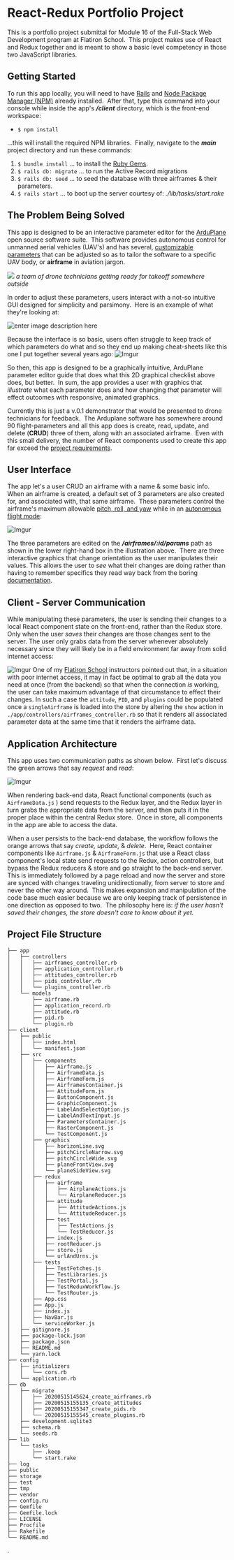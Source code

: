 
# React-Redux Portfolio Project
This is a portfolio project submittal for Module 16 of the Full-Stack Web Development program at Flatiron School.&nbsp; This project makes use of React and Redux together and is meant to show a basic level competency in those two JavaScript libraries.

## Getting Started
To run this app locally, you will need to have [Rails](https://rubyonrails.org/) and [Node Package Manager (NPM)](https://docs.npmjs.com/about-npm/) already installed.&nbsp;  After that, type this command into your console while inside the app's ***/client*** directory, which is the front-end workspace:

 - `$ npm install`

...this will install the required NPM libraries.&nbsp; Finally, navigate to the ***main*** project directory and run these commands:

1. `$ bundle install` ... to install the [Ruby Gems](https://rubygems.org/).
2. `$ rails db: migrate` ... to run the Active Record migrations
3. `$ rails db: seed` ... to seed the database with three airframes & their parameters.
4. `$ rails start` ... to boot up the server courtesy of: *./lib/tasks/start.rake*


## The Problem Being Solved

This app is designed to be an interactive parameter editor for the [ArduPlane](https://ardupilot.org/plane/) open source software suite.&nbsp; This software provides autonomous control for unmanned aerial vehicles (UAV's) and has several, [customizable parameters](https://ardupilot.org/plane/docs/parameters.html) that can be adjusted so as to tailor the software to a specific UAV body, or **airframe** in aviation jargon.&nbsp;

![](https://ardupilot.org/application/files/8714/8419/9139/2048x1536-1.jpg)
*a team of drone technicians getting ready for takeoff somewhere outside*

In order to adjust these parameters, users interact with a not-so intuitive GUI designed for simplicity and parsimony.&nbsp;  Here is an example of what they're looking at:

![enter image description here](https://ardupilot.org/plane/_images/missPlannTuningTECS.png)

Because the interface is so basic, users often struggle to keep track of which parameters do what and so they end up making cheat-sheets like this one I put together several years ago:
![Imgur](https://i.imgur.com/yzeb0vr.png)

So then, this app is designed to be a graphically intuitive, ArduPlane parameter editor guide that does what this 2D graphical checklist above does, but better.&nbsp;  In sum, the app provides a user with graphics that *illustrate* what each parameter does and how changing *that* parameter will effect outcomes with responsive, animated graphics.

Currently this is just a  v.0.1 demonstrator that would be presented to drone technicians for feedback.&nbsp;  The Arduplane software has somewhere around 90 flight-parameters and all this app does is create, read, update, and delete (**CRUD**) three of them, along with an associated airframe.&nbsp;  Even with this small delivery, the number of React components used to create this app far exceed the [project requirements](https://learn.co/tracks/full-stack-web-development-v8/module-17-redux/section-5-redux-final-project/react-redux-portfolio-project).&nbsp;

## User Interface
The app let's a user CRUD an airframe with a name & some basic info.&nbsp;  When an airframe is created, a default set of 3 parameters are also created for, and associated with,  that same airframe.&nbsp;  These parameters control the airframe's maximum allowable [pitch, roll, and yaw](https://en.wikipedia.org/wiki/Aircraft_principal_axes) while in an [autonomous flight mode](https://ardupilot.org/plane/docs/flight-modes.html):&nbsp;

![Imgur](https://i.imgur.com/FtbLpaB.jpg)

The three parameters are edited on the ***/airframes/:id/params***  path as shown in the lower right-hand box in the illustration above.&nbsp;  There are three interactive graphics that change orientation as the user manipulates their values.  This allows the user to *see* what their changes are doing rather than having to remember specifics they read way back from the boring [documentation](https://ardupilot.org/plane/docs/parameters.html).&nbsp;

## Client - Server Communication
While manipulating these parameters, the user is sending their changes to a local React component state on the front-end, rather than the Redux store.  Only when the user *saves* their changes are those changes sent to the server.  The user only grabs data from the server whenever absolutely necessary since they will likely be in a field environment far away from solid internet access:&nbsp;


![Imgur](https://i.imgur.com/CQg659p.jpg)
One of my [Flatiron School](https://flatironschool.com/) instructors pointed out that, in a situation with poor internet access, it may in fact be optimal to grab all the data you need at once (from the backend) so that when the connection *is* working, the user can take maximum advantage of that circumstance to effect their changes.  In such a case the `attitude`, `PID`, and `plugins` could be populated once a  `singleAirframe` is loaded into the store by altering the `show` action in `./app/controllers/airframes_controller.rb` so that it renders all associated parameter data at the same time that it renders the airframe data.

## Application Architecture

This app uses two communication paths as shown below.&nbsp;  First let's discuss the green arrows that say *request* and *read*:


![Imgur](https://i.imgur.com/uyd91GW.jpg)

When rendering back-end data, React functional components (such as `AirframeData.js` ) send requests to the Redux layer, and the Redux layer in turn grabs the appropriate data from the server, and then puts it in the proper place within the central Redux store.&nbsp;  Once in store, all components in the app are able to access the data.

When a user persists to the back-end database, the workflow follows the orange arrows that say *create, update,* & *delete*.&nbsp;  Here, React container components like `Airframe.js` & `AirframeForm.js` that use a React class component's local state send requests to the Redux, action controllers, but bypass the Redux reducers & store and  go straight to the back-end server.&nbsp; This is immediately followed by a page reload and now the server and store are synced with changes traveling unidirectionally, from server to store and never the other way around.&nbsp;  This makes expansion and manipulation of the code base much easier because we are only keeping track of persistence in one direction as opposed to two.&nbsp; The philosophy here is: *if the user hasn't saved their changes, the store doesn't care to know about it yet.*

## Project File Structure
```
├── app
│   ├── controllers
│   │   ├── airframes_controller.rb
│   │   ├── application_controller.rb
│   │   ├── attitudes_controller.rb
│   │   ├── pids_controller.rb
│   │   └── plugins_controller.rb
│   └── models
│       ├── airframe.rb
│       ├── application_record.rb
│       ├── attitude.rb
│       ├── pid.rb
│       └── plugin.rb
├── client
│   ├── public
│   │   ├── index.html
│   │   └── manifest.json
│   ├── src
│   │   ├── components
│   │   │   ├── Airframe.js
│   │   │   ├── AirframeData.js
│   │   │   ├── AirframeForm.js
│   │   │   ├── AirframesContainer.js
│   │   │   ├── AttitudeForm.js
│   │   │   ├── ButtonComponent.js
│   │   │   ├── GraphicComponent.js
│   │   │   ├── LabelAndSelectOption.js
│   │   │   ├── LabelAndTextInput.js
│   │   │   ├── ParametersContainer.js
│   │   │   ├── RasterComponent.js
│   │   │   └── TestComponent.js
│   │   ├── graphics
│   │   │   ├── horizonLine.svg
│   │   │   ├── pitchCircleNarrow.svg
│   │   │   ├── pitchCircleWide.svg
│   │   │   ├── planeFrontView.svg
│   │   │   └── planeSideView.svg
│   │   ├── redux
│   │   │   ├── airframe
│   │   │   │   ├── AirplaneActions.js
│   │   │   │   └── AirplaneReducer.js
│   │   │   ├── attitude
│   │   │   │   ├── AttitudeActions.js
│   │   │   │   └── AttitudeReducer.js
│   │   │   ├── test
│   │   │   │   ├── TestActions.js
│   │   │   │   └── TestReducer.js
│   │   │   ├── index.js
│   │   │   ├── rootReducer.js
│   │   │   ├── store.js
│   │   │   └── urlAndUrns.js
│   │   ├── tests
│   │   │   ├── TestFetches.js
│   │   │   ├── TestLibraries.js
│   │   │   ├── TestPortal.js
│   │   │   ├── TestReduxWorkflow.js
│   │   │   └── TestRouter.js
│   │   ├── App.css
│   │   ├── App.js
│   │   ├── index.js
│   │   ├── NavBar.js
│   │   └── serviceWorker.js
│   ├── gitignore.js  
│   ├── package-lock.json
│   ├── package.json
│   ├── README.md
│   └── yarn.lock
├── config
│   ├── initializers
│   │   └── cors.rb
│   └── application.rb
├── db
│   ├── migrate
│   │   ├── 20200515145624_create_airframes.rb
│   │   ├── 20200515155135_create_attitudes
│   │   ├── 20200515155347_create_pids.rb
│   │   └── 20200515155545_create_plugins.rb
│   ├── development.sqlite3
│   ├── schema.rb
│   └── seeds.rb
├── lib
│   └── tasks
│       ├── .keep
│       └── start.rake
├── log
├── public
├── storage
├── test
├── tmp
├── vendor
├── config.ru
├── Gemfile
├── Gemfile.lock
├── LICENSE
├── Procfile
├── Rakefile
└── README.md
```
.
